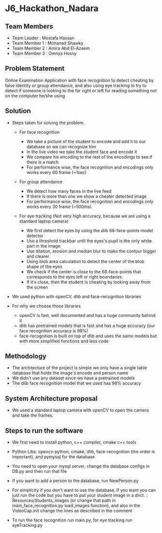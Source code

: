# J6_Hackathon_Nadara


## Team Members
- Team Leader : Mostafa Hassan
- Team Member 1 : Mohanad Shawky
- Team Member 2 : Amira Abd El-Azeem
- Team Member 3 : Omnya Hosny

## Problem Statement 

Online Examination Application with face recognition to detect cheating by false identity or group attendance,
 and also using eye tracking to try to detect if someone is looking to the far right or left for reading something not on the computer he/she using   
## Solution

* Steps taken for solving the problem.
  - For face recognition
    - We take a picture of the student to encode and add it to our database so we can recognize him
    - In the live video we take the student face and encode it 
    - We compare his encoding to the rest of the encodings to see if there is a match
    - For performance wise, the face recognition and encodings only works every 60 frame (~1sec) 
  - For group attendance
    - We detect how many faces in the live feed 
    - If there is more than one we show a cheater detected image
    - For performance wise, the face recognition and encodings only works every 30 frame (~500ms) 

  - For eye tracking (Not very high accuracy, because we are using a standard laptop camera)
    - We first detect the eyes by using the dlib 68-face-points model detector 
    - Use a threshold trackbar until the eyes's pupil is the only white part in the image
    - Use dilation, erosion and median blur to make the contour bigger and clearer
    - Using blob area calculation to detect the center of the blob shape of the eyes
    - We check if the center is close to the 68-face-points that corresponds to the eyes left or right boundaries
    - If it's close, then the student is cheating by looking away from the screen
    
* We used python with openCV, dlib and face-recognition libraries  
* For why we choose those libraries 
    - openCV is fast, well documented and has a huge community behind it
    - dlib has pretrained models that is fast and has a huge accuracy (our face recognition accuracy is 98%)
    - face-recognition is built on top of dlib and uses the same models but with more simplified functions and less code  
## Methodology 

  * The architecture of the project is simple we only have a single table database that holds the image's encode and person name
  * We didn't use any dataset since we have a pretrained models
  * The dlib face recognition model that we used has 98% accuracy 
## System Architecture proposal

  * We used a standard laptop camera with openCV to open the camera and take the frames. 

## Steps to run the software

* We first need to install python, c++ compiler, cmake c++ tools

* Python Libs: opencv-python, cmake, dlib, face-recognition (the order is important), and pymysql for the database

* You need to open your mysql server, change the database configs in DB.py and then run that file

* If you want to add a person to the database, run NewPerson.py

* For simplicity if you don't want to use the database, if you want you can just run the code but you have to put your student image in a dirct. : Resources/Students_images (or change that path in main_face_recognition.py load_images function), and also in the VideoCap.init change the lines as described in the comment

* To run the face recognition run main.py, for eye tracking run eyeTracking.py